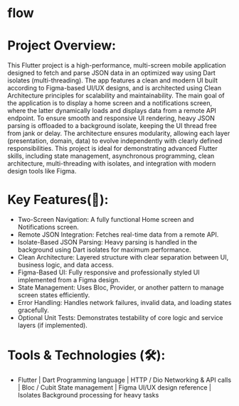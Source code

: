 # flow

# Project Overview:
  
This Flutter project is a high-performance, multi-screen mobile application designed to fetch and parse JSON data in an optimized way using Dart isolates (multi-threading). The app features a clean and modern UI built according to Figma-based UI/UX designs, and is architected using Clean Architecture principles for scalability and maintainability.
The main goal of the application is to display a home screen and a notifications screen, where the latter dynamically loads and displays data from a remote API endpoint. To ensure smooth and responsive UI rendering, heavy JSON parsing is offloaded to a background isolate, keeping the UI thread free from jank or delay. The architecture ensures modularity, allowing each layer (presentation, domain, data) to evolve independently with clearly defined responsibilities.
This project is ideal for demonstrating advanced Flutter skills, including state management, asynchronous programming, clean architecture, multi-threading with isolates, and integration with modern design tools like Figma.

# Key Features(🚀):
* Two-Screen Navigation: A fully functional Home screen and Notifications screen.
* Remote JSON Integration: Fetches real-time data from a remote API.
* Isolate-Based JSON Parsing: Heavy parsing is handled in the background using Dart isolates for maximum performance.
* Clean Architecture: Layered structure with clear separation between UI, business logic, and data access.
* Figma-Based UI: Fully responsive and professionally styled UI implemented from a Figma design. 
* State Management: Uses Bloc, Provider, or another pattern to manage screen states efficiently.
* Error Handling: Handles network failures, invalid data, and loading states gracefully.
* Optional Unit Tests: Demonstrates testability of core logic and service layers (if implemented).

# Tools & Technologies (🛠️):
* Flutter	| Dart	Programming language | HTTP / Dio	Networking & API calls | Bloc / Cubit	State management | Figma	UI/UX design reference  | Isolates Background processing for heavy tasks
